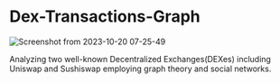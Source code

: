 # Dex-Transactions-Graph
![Screenshot from 2023-10-20 07-25-49](https://github.com/Arysoltani/Dex-Transactions-Graph/assets/87666536/715c92b2-d8ca-49b5-be41-de937ccec655)

Analyzing two well-known Decentralized Exchanges(DEXes) including Uniswap and Sushiswap employing graph theory and social networks.

